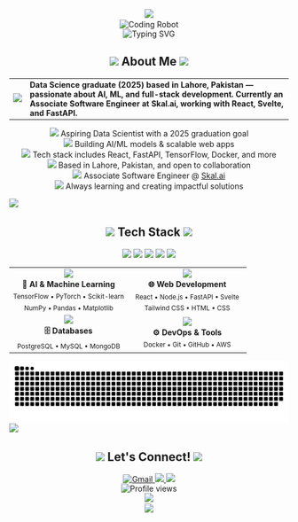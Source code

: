 <!-- Animated Header -->
<div align="center">
  <img src="https://capsule-render.vercel.app/api?type=waving&color=0:667eea,100:764ba2&height=200&section=header&text=Hi,%20I'm%20Duaa%20Mansur!&fontSize=40&fontColor=ffffff&animation=fadeIn&fontAlignY=35&desc=Aspiring%20Data%20Scientist%20%7C%20MERN%20Stack%20Developer%20%7C%20DevOps%20Enthusiast&descAlignY=55&descSize=16"/>
</div>

<!-- Animated Robot Image -->
<div align="center">
  <img width="300" src="https://user-images.githubusercontent.com/74038190/212749447-bfb7e725-6987-49d9-ae85-2015e3e7cc41.gif" alt="Coding Robot"/>
</div>

<!-- Animated Typing Text -->
<div align="center">
  <img src="https://readme-typing-svg.herokuapp.com?font=Fira+Code&size=22&duration=3000&pause=1000&color=667eea&center=true&vCenter=true&width=600&lines=Aspiring+Data+Scientist+%7C+MERN+Stack+Dev;DevOps+%26+FastAPI+Enthusiast;Always+Learning+%26+Collaborating;Creating+Impactful+AI+Solutions" alt="Typing SVG" />
</div>

<!-- About Me Section with Animated Icons -->
<div align="center">
  <h2>
    <img src="https://media.giphy.com/media/iY8CRBdQXODJSCERIr/giphy.gif" width="35">
    About Me
    <img src="https://media.giphy.com/media/iY8CRBdQXODJSCERIr/giphy.gif" width="35">
  </h2>
</div>

<div align="center">
  <table>
    <tr>
      <td>
        <img src="https://media.giphy.com/media/WUlplcMpOCEmTGBtBW/giphy.gif" width="50">
      </td>
      <td>
        <strong>
          Data Science graduate (2025) based in Lahore, Pakistan — passionate about AI, ML, and full-stack development. Currently an Associate Software Engineer at Skal.ai, working with React, Svelte, and FastAPI.
        </strong>
      </td>
    </tr>
  </table>
</div>

<!-- Animated Bullet Points with Icons -->
<div align="center">
  <p>
    <img src="https://user-images.githubusercontent.com/74038190/212284087-bbe7e430-757e-4901-90bf-4cd2ce3e1852.gif" width="20"> Aspiring Data Scientist with a 2025 graduation goal<br>
    <img src="https://user-images.githubusercontent.com/74038190/212284100-561aa473-3905-4a80-b561-0d28506553ee.gif" width="20"> Building AI/ML models & scalable web apps<br>
    <img src="https://user-images.githubusercontent.com/74038190/212284158-e840e285-664b-44d7-b79b-e264b5e54825.gif" width="20"> Tech stack includes React, FastAPI, TensorFlow, Docker, and more<br>
    <img src="https://user-images.githubusercontent.com/74038190/212284136-03988914-d899-44b4-b1d9-4eeccf656e44.gif" width="20"> Based in Lahore, Pakistan, and open to collaboration<br>
    <img src="https://user-images.githubusercontent.com/74038190/212284115-f47cd8ff-2ffb-4b04-b5bf-4d1c14c0247f.gif" width="20"> Associate Software Engineer @ <a href="https://skal.ai/">Skal.ai</a><br>
    <img src="https://user-images.githubusercontent.com/74038190/212284094-e50ceae2-de86-4dd6-b97c-3b5637362c46.gif" width="20"> Always learning and creating impactful solutions
  </p>
</div>

<!-- Animated Divider -->
<img src="https://user-images.githubusercontent.com/73097560/115834477-dbab4500-a447-11eb-908a-139a6edaec5c.gif">

<!-- Tech Stack Section with Animations -->
<div align="center">
  <h2>
    <img src="https://media2.giphy.com/media/QssGEmpkyEOhBCb7e1/giphy.gif?cid=ecf05e47a0n3gi1bfqntqmob8g9aid1oyj2wr3ds3mg700bl&rid=giphy.gif" width="50">
    Tech Stack
    <img src="https://media2.giphy.com/media/QssGEmpkyEOhBCb7e1/giphy.gif?cid=ecf05e47a0n3gi1bfqntqmob8g9aid1oyj2wr3ds3mg700bl&rid=giphy.gif" width="50">
  </h2>
</div>

<!-- Animated Skills Row -->
<div align="center">
  <img src="https://user-images.githubusercontent.com/74038190/212257454-16e3712e-945a-4ca2-b238-408ad0bf87e6.gif" width="100">
  <img src="https://user-images.githubusercontent.com/74038190/212257472-08e52665-c503-4bd9-aa20-f5a4dae769b5.gif" width="100">
  <img src="https://user-images.githubusercontent.com/74038190/212257468-1e9a91f1-b626-4baa-b15d-5c385dfa7ed2.gif" width="100">
  <img src="https://user-images.githubusercontent.com/74038190/212257460-738ff738-247f-4445-a718-cdd0ca76e2db.gif" width="100">
  <img src="https://user-images.githubusercontent.com/74038190/212257465-7ce8d493-cac5-494e-982a-5a9deb852c4b.gif" width="100">
</div>

<!-- Tech Categories -->
<div align="center">
  <table>
    <tr>
      <td align="center" width="200">
        <img src="https://user-images.githubusercontent.com/74038190/212257454-16e3712e-945a-4ca2-b238-408ad0bf87e6.gif" width="50"><br>
        <strong>🤖 AI & Machine Learning</strong><br>
        <sub>TensorFlow • PyTorch • Scikit-learn<br>NumPy • Pandas • Matplotlib</sub>
      </td>
      <td align="center" width="200">
        <img src="https://user-images.githubusercontent.com/74038190/212257472-08e52665-c503-4bd9-aa20-f5a4dae769b5.gif" width="50"><br>
        <strong>🌐 Web Development</strong><br>
        <sub>React • Node.js • FastAPI • Svelte<br>Tailwind CSS • HTML • CSS</sub>
      </td>
    </tr>
    <tr>
      <td align="center" width="200">
        <img src="https://user-images.githubusercontent.com/74038190/212257468-1e9a91f1-b626-4baa-b15d-5c385dfa7ed2.gif" width="50"><br>
        <strong>🗄️ Databases</strong><br>
        <sub>PostgreSQL • MySQL • MongoDB</sub>
      </td>
      <td align="center" width="200">
        <img src="https://user-images.githubusercontent.com/74038190/212257460-738ff738-247f-4445-a718-cdd0ca76e2db.gif" width="50"><br>
        <strong>⚙️ DevOps & Tools</strong><br>
        <sub>Docker • Git • GitHub • AWS</sub>
      </td>
    </tr>
  </table>
</div>

<!-- Animated Snake -->
<div align="center">
  <img src="https://raw.githubusercontent.com/platane/snk/output/github-contribution-grid-snake-dark.svg" alt="Snake animation" />
</div>

<!-- Connect Section with Animated Icons -->
<img src="https://user-images.githubusercontent.com/73097560/115834477-dbab4500-a447-11eb-908a-139a6edaec5c.gif">

<div align="center">
  <h2>
    <img src="https://media.giphy.com/media/LnQjpWaON8nhr21vNW/giphy.gif" width="60">
    Let's Connect!
    <img src="https://media.giphy.com/media/LnQjpWaON8nhr21vNW/giphy.gif" width="60">
  </h2>
</div>

<div align="center">
  <a href="mailto:duaa.mansur@example.com">
    <img src="https://img.shields.io/badge/Gmail-D14836?style=for-the-badge&logo=gmail&logoColor=white" alt="Gmail"/>
  </a>
  <a href="https://www.linkedin.com/in/duaa-mansur-bb4a1a201/">
    <img src="https://img.shields.io/badge/LinkedIn-duaaMansur-blue?style=for-the-badge&logo=linkedin&logoColor=white"/>
  </a>
  <a href="https://github.com/duaaMansur">
    <img src="https://img.shields.io/badge/GitHub-duaaMansur-black?style=for-the-badge&logo=github&logoColor=white"/>
  </a>
</div>

<!-- Profile Views Counter -->
<div align="center">
  <img src="https://komarev.com/ghpvc/?username=duaaMansur&label=Profile%20views&color=0e75b6&style=flat" alt="Profile views" />
</div>

<!-- Animated Footer -->
<div align="center">
  <img src="https://capsule-render.vercel.app/api?type=waving&color=0:667eea,100:764ba2&height=120&section=footer"/>
</div>

<!-- Fun Animated Element -->
<div align="center">
  <img src="https://user-images.githubusercontent.com/74038190/212284100-561aa473-3905-4a80-b561-0d28506553ee.gif" width="900">
</div>
